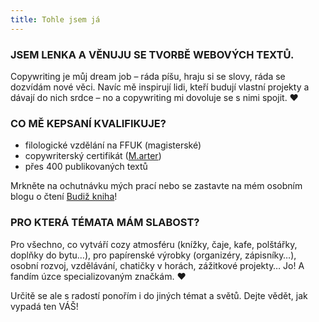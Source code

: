 ```yaml
---
title: Tohle jsem já
---
```

### JSEM LENKA A VĚNUJU SE TVORBĚ WEBOVÝCH TEXTŮ.

Copywriting je můj dream job – ráda píšu, hraju si se slovy, ráda se dozvídám nové věci. Navíc mě inspirují lidi, kteří budují vlastní projekty a dávají do nich srdce – no a copywriting mi dovoluje se s nimi spojit. ♥

### CO MĚ KEPSANÍ KVALIFIKUJE?

* filologické vzdělání na FFUK (magisterské)
* copywriterský certifikát ([M.arter](https://app.openbadges.me/view/#!/badge?badgeid=553029d5-0687-4237-9843-0efadc6999b0&includeSocials=true))
* přes 400 publikovaných textů

Mrkněte na ochutnávku mých prací nebo se zastavte na mém osobním blogu o čtení [Budiž kniha](https://www.budizkniha.cz/)!

### PRO KTERÁ TÉMATA MÁM SLABOST?

Pro všechno, co vytváří cozy atmosféru (knížky, čaje, kafe, polštářky, doplňky do bytu…), pro papírenské výrobky (organizéry, zápisníky…), osobní rozvoj, vzdělávání, chatičky v horách, zážitkové projekty… Jo! A fandím úzce specializovaným značkám. ♥ 

Určitě se ale s radostí ponořím i do jiných témat a světů. Dejte vědět, jak vypadá ten VÁŠ!
